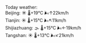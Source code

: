 Today weather:  
Beijing: ☀️   🌡️+19°C 🌬️↑22km/h  
Tianjin: ☀️   🌡️+15°C 🌬️↖11km/h  
Shijiazhuang: 🌫  🌡️+15°C 🌬️←19km/h  
Tangshan: ☀️   🌡️+13°C 🌬️↙21km/h  

